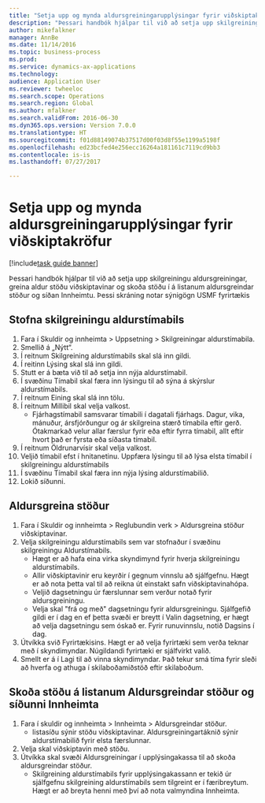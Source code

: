 ```yaml
--- 
title: "Setja upp og mynda aldursgreiningarupplýsingar fyrir viðskiptakröfur"
description: "Þessari handbók hjálpar til við að setja upp skilgreiningu aldursgreiningar, greina aldur stöðu viðskiptavinar og skoða stöðu í á listanum aldursgreindar stöður og síðan Innheimtu."
author: mikefalkner
manager: AnnBe
ms.date: 11/14/2016
ms.topic: business-process
ms.prod: 
ms.service: dynamics-ax-applications
ms.technology: 
audience: Application User
ms.reviewer: twheeloc
ms.search.scope: Operations
ms.search.region: Global
ms.author: mfalkner
ms.search.validFrom: 2016-06-30
ms.dyn365.ops.version: Version 7.0.0
ms.translationtype: HT
ms.sourcegitcommit: f01d88149074b37517d00f03d8f55e1199a5198f
ms.openlocfilehash: ed23bcfed4e256ecc16264a181161c7119cd9bb3
ms.contentlocale: is-is
ms.lasthandoff: 07/27/2017

---
```

# <a name="set-up-and-generate-accounts-receivable-aging-information"></a>Setja upp og mynda aldursgreiningarupplýsingar fyrir viðskiptakröfur

[!include[task guide banner](../../includes/task-guide-banner.md)]

Þessari handbók hjálpar til við að setja upp skilgreiningu aldursgreiningar, greina aldur stöðu viðskiptavinar og skoða stöðu í á listanum aldursgreindar stöður og síðan Innheimtu. Þessi skráning notar sýnigögn USMF fyrirtækis


## <a name="create-an-aging-period-definition"></a>Stofna skilgreiningu aldurstímabils
1. Fara í Skuldir og innheimta > Uppsetning > Skilgreiningar aldurstímabila.
2. Smellið á „Nýtt“.
3. Í reitnum Skilgreining aldurstímabils skal slá inn gildi.
4. Í reitinn Lýsing skal slá inn gildi.
5. Stutt er á  bæta við til að setja inn nýja aldurstímabil.
6. Í svæðinu Tímabil skal færa inn lýsingu til að sýna á skýrslur aldurstímabils.
7. Í reitnum Eining skal slá inn tölu.
8. Í reitnum Millibil skal velja valkost.
    * Fjárhagstímabil samsvarar tímabili í dagatali fjárhags. Dagur, vika, mánuður, ársfjórðungur og ár skilgreina stærð tímabila eftir gerð. Ótakmarkað velur allar færslur fyrir eða eftir fyrra tímabil, allt eftir hvort það er fyrsta eða síðasta tímabil.  
9. Í reitnum Öldrunarvísir skal velja valkost.
10. Veljið tímabil efst í hnitanetinu. Uppfæra lýsingu til að lýsa elsta tímabil í skilgreiningu aldurstímabils
11. Í svæðinu Tímabil skal færa inn nýja lýsing aldurstímabilið.
12. Lokið síðunni.

## <a name="age-the-balances"></a>Aldursgreina stöður
1. Fara í Skuldir og innheimta > Reglubundin verk > Aldursgreina stöður viðskiptavinar.
2. Velja skilgreiningu aldurstímabils sem var stofnaður í svæðinu skilgreiningu Aldurstímabils.
    * Hægt er að hafa eina virka skyndimynd fyrir hverja skilgreiningu aldurstímabils.  
    * Allir viðskiptavinir eru keyrðir í gegnum vinnslu að sjálfgefnu. Hægt er að nota þetta val til að reikna út einstakt safn viðskiptavinahópa.  
    * Veljið dagsetningu úr færslunnar sem verður notað fyrir aldursgreiningu.  
    * Velja skal "frá og með" dagsetningu fyrir aldursgreiningu. Sjálfgefið gildi er í dag en ef þetta svæði er breytt í Valin dagsetning, er hægt að velja dagsetningu sem óskað er. Fyrir runuvinnslu, notið Dagsins í dag.  
3. Útvíkka svið Fyrirtækisins. Hægt er að velja fyrirtæki sem verða teknar með í skyndimyndar. Núgildandi fyrirtæki er sjálfvirkt valið.
4. Smellt er á í Lagi til að vinna skyndimyndar. Það tekur smá tíma fyrir sleði að hverfa og athuga í skilaboðamiðstöð eftir skilaboðum.

## <a name="view-the-balances-on-the-aged-balances-list-and-on-the-collection-page"></a>Skoða stöðu á listanum Aldursgreindar stöður og síðunni Innheimta
1. Fara í skuldir og innheimta > Innheimta > Aldursgreindar stöður.
    * listasíðu sýnir stöðu viðskiptavinar. Aldursgreiningartáknið sýnir aldurstímabilið fyrir elsta færslunnar.  
2. Velja skal viðskiptavin með stöðu.
3. Útvíkka skal svæði Aldursgreiningar í  upplýsingakassa til að skoða aldursgreindar stöður.
    * Skilgreining aldurstímabils fyrir upplýsingakassann er tekið úr sjálfgefnu skilgreining aldurstímabils sem tilgreint er í færibreytum. Hægt er að breyta henni með því að nota valmyndina Innheimta.  


